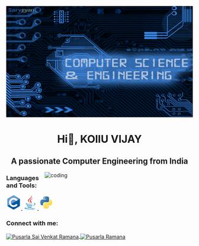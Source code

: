 <img src="https://github.com/VIJAYkollu-7568/VIJAYkollu-7568/blob/main/cse-image.jpg" alt="logo" width="1000" height="300"/>
<h1 align="center">Hi👋, KOllU VIJAY</h1>
<h2 align="center">A passionate Computer Engineering  from India</h2>
<img align="right" alt="coding" width="400" src="https://user-images.githubusercontent.com/55389276/140866485-8fb1c876-9a8f-4d6a-98dc-08c4981eaf70.gif">



<h3 align="left">Languages and Tools:</h3>
<p align="left"> <a href="https://www.cprogramming.com/" target="_blank" rel="noreferrer"> <img src="https://raw.githubusercontent.com/devicons/devicon/master/icons/c/c-original.svg" alt="c" width="40" height="40"/> </a> <a href="https://www.java.com" target="_blank" rel="noreferrer"> <img src="https://raw.githubusercontent.com/devicons/devicon/master/icons/java/java-original.svg" alt="java" width="40" height="40"/>  <a href="https://www.python.org/" target="_blank" rel="noreferrer">
    <img src="https://raw.githubusercontent.com/devicons/devicon/master/icons/python/python-original.svg" alt="python" width="40" height="40"/> </a> </p>


 
   
</p>

<h3 align="left">Connect with me:</h3>
<p align="left">
  <a href="https://www.linkedin.com/in/kollu-vijay-114556307/" target="blank">
    <img align="center" src="https://raw.githubusercontent.com/rahuldkjain/github-profile-readme-generator/master/src/images/icons/Social/linked-in-alt.svg" alt="Pusarla Sai Venkat Ramana" height="30" width="40" />
  </a>
  <a href="https://www.instagram.com/_vijayyy_7568/?hl=en" target="blank">
    <img align="center" src="https://raw.githubusercontent.com/rahuldkjain/github-profile-readme-generator/master/src/images/icons/Social/instagram.svg" alt="Pusarla Ramana" height="30" width="40" />
  </a>

</p>
